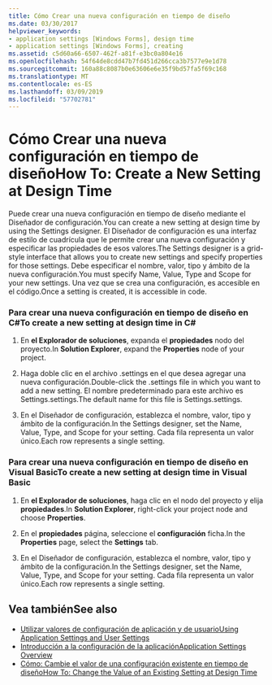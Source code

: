 ```yaml
---
title: Cómo Crear una nueva configuración en tiempo de diseño
ms.date: 03/30/2017
helpviewer_keywords:
- application settings [Windows Forms], design time
- application settings [Windows Forms], creating
ms.assetid: c5d60a66-6507-462f-a81f-e3bc0a804e16
ms.openlocfilehash: 54f64de8cdd47b7fd451d266cca3b7577e9e1d78
ms.sourcegitcommit: 160a88c8087b0e63606e6e35f9bd57fa5f69c168
ms.translationtype: MT
ms.contentlocale: es-ES
ms.lasthandoff: 03/09/2019
ms.locfileid: "57702781"
---
```

# <a name="how-to-create-a-new-setting-at-design-time"></a><span data-ttu-id="8e682-102">Cómo Crear una nueva configuración en tiempo de diseño</span><span class="sxs-lookup"><span data-stu-id="8e682-102">How To: Create a New Setting at Design Time</span></span>
<span data-ttu-id="8e682-103">Puede crear una nueva configuración en tiempo de diseño mediante el Diseñador de configuración.</span><span class="sxs-lookup"><span data-stu-id="8e682-103">You can create a new setting at design time by using the Settings designer.</span></span> <span data-ttu-id="8e682-104">El Diseñador de configuración es una interfaz de estilo de cuadrícula que le permite crear una nueva configuración y especificar las propiedades de esos valores.</span><span class="sxs-lookup"><span data-stu-id="8e682-104">The Settings designer is a grid-style interface that allows you to create new settings and specify properties for those settings.</span></span> <span data-ttu-id="8e682-105">Debe especificar el nombre, valor, tipo y ámbito de la nueva configuración.</span><span class="sxs-lookup"><span data-stu-id="8e682-105">You must specify Name, Value, Type and Scope for your new settings.</span></span> <span data-ttu-id="8e682-106">Una vez que se crea una configuración, es accesible en el código.</span><span class="sxs-lookup"><span data-stu-id="8e682-106">Once a setting is created, it is accessible in code.</span></span>  
  
### <a name="to-create-a-new-setting-at-design-time-in-c"></a><span data-ttu-id="8e682-107">Para crear una nueva configuración en tiempo de diseño en C\#</span><span class="sxs-lookup"><span data-stu-id="8e682-107">To create a new setting at design time in C\#</span></span>
  
1.  <span data-ttu-id="8e682-108">En **el Explorador de soluciones**, expanda el **propiedades** nodo del proyecto.</span><span class="sxs-lookup"><span data-stu-id="8e682-108">In **Solution Explorer**, expand the **Properties** node of your project.</span></span>  
  
2.  <span data-ttu-id="8e682-109">Haga doble clic en el archivo .settings en el que desea agregar una nueva configuración.</span><span class="sxs-lookup"><span data-stu-id="8e682-109">Double-click the .settings file in which you want to add a new setting.</span></span> <span data-ttu-id="8e682-110">El nombre predeterminado para este archivo es Settings.settings.</span><span class="sxs-lookup"><span data-stu-id="8e682-110">The default name for this file is Settings.settings.</span></span>  
  
3.  <span data-ttu-id="8e682-111">En el Diseñador de configuración, establezca el nombre, valor, tipo y ámbito de la configuración.</span><span class="sxs-lookup"><span data-stu-id="8e682-111">In the Settings designer, set the Name, Value, Type, and Scope for your setting.</span></span> <span data-ttu-id="8e682-112">Cada fila representa un valor único.</span><span class="sxs-lookup"><span data-stu-id="8e682-112">Each row represents a single setting.</span></span>  
  
### <a name="to-create-a-new-setting-at-design-time-in-visual-basic"></a><span data-ttu-id="8e682-113">Para crear una nueva configuración en tiempo de diseño en Visual Basic</span><span class="sxs-lookup"><span data-stu-id="8e682-113">To create a new setting at design time in Visual Basic</span></span>  
  
1.  <span data-ttu-id="8e682-114">En **el Explorador de soluciones**, haga clic en el nodo del proyecto y elija **propiedades**.</span><span class="sxs-lookup"><span data-stu-id="8e682-114">In **Solution Explorer**, right-click your project node and choose **Properties**.</span></span>  
  
2.  <span data-ttu-id="8e682-115">En el **propiedades** página, seleccione el **configuración** ficha.</span><span class="sxs-lookup"><span data-stu-id="8e682-115">In the **Properties** page, select the **Settings** tab.</span></span>  
  
3.  <span data-ttu-id="8e682-116">En el Diseñador de configuración, establezca el nombre, valor, tipo y ámbito de la configuración.</span><span class="sxs-lookup"><span data-stu-id="8e682-116">In the Settings designer, set the Name, Value, Type, and Scope for your setting.</span></span> <span data-ttu-id="8e682-117">Cada fila representa un valor único.</span><span class="sxs-lookup"><span data-stu-id="8e682-117">Each row represents a single setting.</span></span>  
  
## <a name="see-also"></a><span data-ttu-id="8e682-118">Vea también</span><span class="sxs-lookup"><span data-stu-id="8e682-118">See also</span></span>
- [<span data-ttu-id="8e682-119">Utilizar valores de configuración de aplicación y de usuario</span><span class="sxs-lookup"><span data-stu-id="8e682-119">Using Application Settings and User Settings</span></span>](using-application-settings-and-user-settings.md)
- [<span data-ttu-id="8e682-120">Introducción a la configuración de la aplicación</span><span class="sxs-lookup"><span data-stu-id="8e682-120">Application Settings Overview</span></span>](application-settings-overview.md)
- [<span data-ttu-id="8e682-121">Cómo: Cambie el valor de una configuración existente en tiempo de diseño</span><span class="sxs-lookup"><span data-stu-id="8e682-121">How To: Change the Value of an Existing Setting at Design Time</span></span>](how-to-change-the-value-of-an-existing-setting-at-design-time.md)
